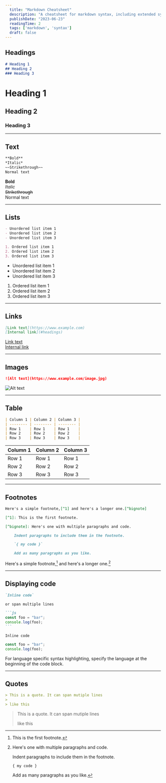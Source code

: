 ```yaml
---
  title: "Markdown Cheatsheet"
  description: "A cheatsheet for markdown syntax, including extended syntax."
  publishDate: "2023-06-23"
  readingTime: 2
  tags: ['markdown', 'syntax']
  draft: false
---
```


## Headings

```md
# Heading 1
## Heading 2
### Heading 3
```

# Heading 1

## Heading 2

### Heading 3

---

## Text

```md
**Bold**
*Italic*
~~Strikethrough~~
Normal text
```

**Bold**\
*Italic*\
~~Strikethrough~~\
Normal text

---

## Lists

```md
- Unordered list item 1
- Unordered list item 2
- Unordered list item 3

1. Ordered list item 1
2. Ordered list item 2
3. Ordered list item 3
```

- Unordered list item 1
- Unordered list item 2
- Unordered list item 3

1. Ordered list item 1
2. Ordered list item 2
3. Ordered list item 3

---

## Links

```md
[Link text](https://www.example.com)
[Internal link](#headings)
```

[Link text](https://www.youtube.com/watch?v=dQw4w9WgXcQ)\
[Internal link](#headings)

---

## Images

```md
![Alt text](https://www.example.com/image.jpg)
```

![Alt text](https://i.guim.co.uk/img/media/3aab8a0699616ac94346c05f667b40844e46322f/0_123_5616_3432/master/5616.jpg?width=700&quality=85&auto=format&fit=max&s=a476da702aff265ce6f586be1412b1e1)

---

## Table

```md
| Column 1 | Column 2 | Column 3 |
| -------- | -------- | -------- |
| Row 1    | Row 1    | Row 1    |
| Row 2    | Row 2    | Row 2    |
| Row 3    | Row 3    | Row 3    |
```

| Column 1 | Column 2 | Column 3 |
| -------- | -------- | -------- |
| Row 1    | Row 1    | Row 1    |
| Row 2    | Row 2    | Row 2    |
| Row 3    | Row 3    | Row 3    |

---

## Footnotes

```md
Here's a simple footnote,[^1] and here's a longer one.[^bignote]

[^1]: This is the first footnote.

[^bignote]: Here's one with multiple paragraphs and code.

    Indent paragraphs to include them in the footnote.

    `{ my code }`

    Add as many paragraphs as you like.
```

Here's a simple footnote,[^1] and here's a longer one.[^bignote]

[^1]: This is the first footnote.

[^bignote]: Here's one with multiple paragraphs and code.

    Indent paragraphs to include them in the footnote.

    `{ my code }`

    Add as many paragraphs as you like.

---

## Displaying code

````md
`Inline code`

or span multiple lines

```js
const foo = "bar";
console.log(foo);
```
````

`Inline code`

```js
const foo = "bar";
console.log(foo);
```

For language specific syntax highlighting, specify the language at the beginning of the code block.

---

## Quotes

```md
> This is a quote. It can span mutiple lines
>
> like this
```

> This is a quote. It can span mutiple lines
> 
> like this
